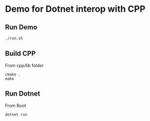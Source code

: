# Demo for Dotnet interop with CPP

## Run Demo
```bash
./run.sh
```

## Build CPP

From cpp/lib folder
```
cmake .
make
```
## Run Dotnet

From Root
```
dotnet run
```
